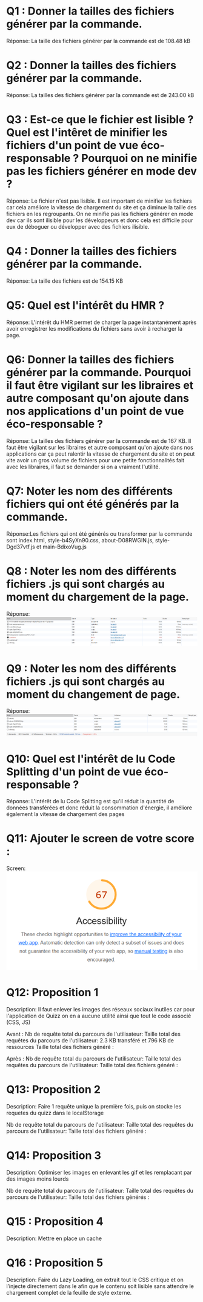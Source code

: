 # Q1 : Donner la tailles des fichiers générer par la commande.
Réponse: La taille des fichiers générer par la commande est de 108.48 kB

# Q2 : Donner la tailles des fichiers générer par la commande.
Réponse: La tailles des fichiers générer par la commande est de 243.00 kB

# Q3 : Est-ce que le fichier est lisible ? Quel est l'intêret de minifier les fichiers d'un point de vue éco-responsable ? Pourquoi on ne minifie pas les fichiers générer en mode dev ?
Réponse: Le fichier n'est pas lisible. Il est important de minifier les fichiers car cela améliore la vitesse de chargement du site et ça diminue la taille des fichiers en les regroupants. On ne minifie pas les fichiers générer en mode dev car ils sont ilisible pour les développeurs et donc cela est difficile pour eux de déboguer ou développer avec des fichiers ilisible.

# Q4 : Donner la tailles des fichiers générer par la commande.
Réponse: La taille des fichiers est de 154.15 KB

# Q5: Quel est l'intérêt du HMR ?
Réponse: L'intérêt du HMR permet de charger la page instantanément après avoir enregistrer les modifications du fichiers sans avoir à recharger la page.

# Q6: Donner la tailles des fichiers générer par la commande. Pourquoi il faut être vigilant sur les libraires et autre composant qu'on ajoute dans nos applications d'un point de vue éco-responsable ?
Réponse: La tailles des fichiers générer par la commande est de 167 KB. Il faut être vigilant sur les libraires et autre composant qu'on ajoute dans nos applications car ça peut ralentir la vitesse de chargement du site et on peut vite avoir un gros volume de fichiers pour une petite fonctionnalités fait avec les libraires, il faut se demander si on a vraiment l'utilité.

# Q7: Noter les nom des différents fichiers qui ont été générés par la commande.
Réponse:Les fichiers qui ont été générés ou  transformer par la commande sont index.html, style-b4SyXn90.css, about-D08RWGIN.js, style-Dgd37vtf.js et main-BdixoVug.js 

# Q8 : Noter les nom des différents fichiers .js qui sont chargés au moment du chargement de la page.
Réponse: ![alt text](image.png)

# Q9 : Noter les nom des différents fichiers .js qui sont chargés au moment du changement de page.
Réponse: ![alt text](image-1.png)


# Q10: Quel est l'intérêt de lu Code Splitting d'un point de vue éco-responsable ?
Réponse: L'intérêt de lu Code Splitting est qu'il réduit la quantité de données transférées et donc réduit la consommation d'énergie, il améliore également la vitesse de chargement des pages


# Q11: Ajouter le screen de votre score :
Screen: ![alt text](image-2.png)


# Q12:  Proposition 1
Description:
Il faut enlever les images des réseaux sociaux inutiles car pour l'application de Quizz on en a aucune utilité ainsi que tout le code associé (CSS, JS)

Avant : 
Nb de requête total du parcours de l'utilisateur:
Taille total des requêtes du parcours de l'utilisateur: 2.3 KB transféré et 796 KB de ressources
Taille total des fichiers généré : 

Après : 
Nb de requête total du parcours de l'utilisateur:
Taille total des requêtes du parcours de l'utilisateur:
Taille total des fichiers généré :

# Q13:  Proposition 2
Description: Faire 1 requête unique la première fois, puis on stocke les requetes du quizz dans le localStorage

Nb de requête total du parcours de l'utilisateur:
Taille total des requêtes du parcours de l'utilisateur:
Taille total des fichiers généré :

# Q14:  Proposition 3
Description: Optimiser les images en enlevant les gif et les remplacant par des images moins lourds


Nb de requête total du parcours de l'utilisateur:
Taille total des requêtes du parcours de l'utilisateur:
Taille total des fichiers générés :

# Q15 : Proposition 4 
Description: Mettre en place un cache

# Q16 : Proposition 5
Description: Faire du Lazy Loading, on extrait tout le CSS critique et on l’injecte directement dans le <head> afin que le contenu soit lisible sans attendre le chargement complet de la feuille de style externe.
